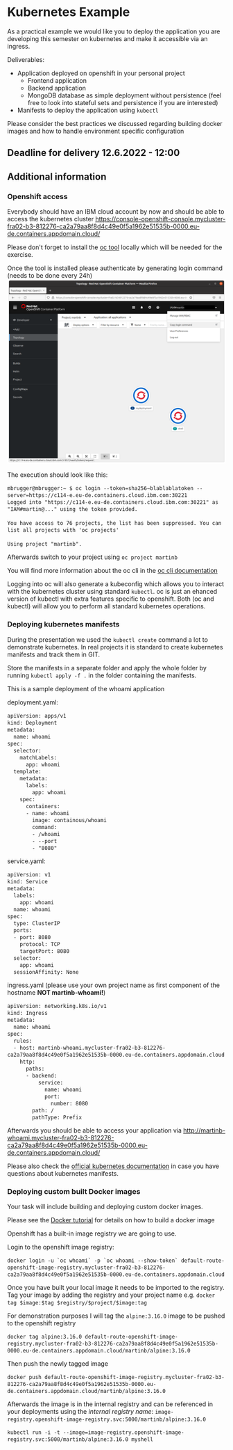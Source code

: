 # Kubernetes Example

As a practical example we would like you to deploy the application you are developing this semester on kubernetes and make it accessible via an ingress.

Deliverables:
- Application deployed on openshift in your personal project
  - Frontend application
  - Backend application
  - MongoDB database as simple deployment without persistence (feel free to look into stateful sets and persistence if you are interested)
- Manifests to deploy the application using `kubectl`


Please consider the best practices we discussed regarding building docker images and how to handle environment specific configuration

## Deadline for delivery 12.6.2022 - 12:00


## Additional information

### Openshift access

Everybody should have an IBM cloud account by now and should be able to access the kubernetes cluster https://console-openshift-console.mycluster-fra02-b3-812276-ca2a79aa8f8d4c49e0f5a1962e51535b-0000.eu-de.containers.appdomain.cloud/

Please don't forget to install the [oc tool](https://console-openshift-console.mycluster-fra02-b3-812276-ca2a79aa8f8d4c49e0f5a1962e51535b-0000.eu-de.containers.appdomain.cloud/command-line-tools) locally which will be needed for the exercise.

Once the tool is installed please authenticate by generating login command (needs to be done every 24h)
![generate login](oc-login.png)

The execution should look like this:
```
mbrugger@mbrugger:~ $ oc login --token=sha256~blablablatoken --server=https://c114-e.eu-de.containers.cloud.ibm.com:30221
Logged into "https://c114-e.eu-de.containers.cloud.ibm.com:30221" as "IAM#martin@..." using the token provided.

You have access to 76 projects, the list has been suppressed. You can list all projects with 'oc projects'

Using project "martinb".
```
Afterwards switch to your project using `oc project martinb`

You will find more information about the oc cli in the [oc cli documentation](https://docs.openshift.com/container-platform/4.10/cli_reference/openshift_cli/getting-started-cli.html)

Logging into oc will also generate a kubeconfig which allows you to interact with the kubernetes cluster using standard `kubectl`. oc is just an ehanced version of kubectl with extra features specific to openshift. Both (oc and kubectl) will allow you to perform all standard kubernetes operations.

### Deploying kubernetes manifests

During the presentation we used the `kubectl create` command a lot to demonstrate kubernetes. In real projects it is standard to create kubernetes manifests and track them in GIT.

Store the manifests in a separate folder and apply the whole folder by running `kubectl apply -f .` in the folder containing the manifests.

This is a sample deployment of the whoami application

deployment.yaml:
```
apiVersion: apps/v1
kind: Deployment
metadata:
  name: whoami
spec:
  selector:
    matchLabels:
      app: whoami
  template:
    metadata:
      labels:
        app: whoami
    spec:
      containers:
      - name: whoami
        image: containous/whoami
        command:
        - /whoami
        - --port
        - "8080"
```    
service.yaml:
```
apiVersion: v1
kind: Service
metadata:
  labels:
    app: whoami
  name: whoami
spec:
  type: ClusterIP
  ports:
  - port: 8080
    protocol: TCP
    targetPort: 8080
  selector:
    app: whoami
  sessionAffinity: None
```

ingress.yaml (please use your own project name as first component of the hostname **NOT martinb-whoami!**)
```
apiVersion: networking.k8s.io/v1
kind: Ingress
metadata:
  name: whoami
spec:
  rules:
  - host: martinb-whoami.mycluster-fra02-b3-812276-ca2a79aa8f8d4c49e0f5a1962e51535b-0000.eu-de.containers.appdomain.cloud
    http:
      paths:
      - backend:
          service:
            name: whoami
            port:
              number: 8080
        path: /
        pathType: Prefix
```

Afterwards you should be able to access your application via http://martinb-whoami.mycluster-fra02-b3-812276-ca2a79aa8f8d4c49e0f5a1962e51535b-0000.eu-de.containers.appdomain.cloud/

Please also check the [official kubernetes documentation](https://kubernetes.io/docs/home/) in case you have questions about kubernetes manifests.


### Deploying custom built Docker images

Your task will include building and deploying custom docker images.

Please see the [Docker tutorial](https://docs.docker.com/get-started/) for details on how to build a docker image

Openshift has a built-in image registry we are going to use.

Login to the openshift image registry:

```
docker login -u `oc whoami` -p `oc whoami --show-token` default-route-openshift-image-registry.mycluster-fra02-b3-812276-ca2a79aa8f8d4c49e0f5a1962e51535b-0000.eu-de.containers.appdomain.cloud
```

Once you have built your local image it needs to be imported to the registry. Tag your image by adding the registry and your project name
e.g. `docker tag $image:$tag $registry/$project/$image:tag`

For demonstration purposes I will tag the `alpine:3.16.0` image to be pushed to the openshift registry

```
docker tag alpine:3.16.0 default-route-openshift-image-registry.mycluster-fra02-b3-812276-ca2a79aa8f8d4c49e0f5a1962e51535b-0000.eu-de.containers.appdomain.cloud/martinb/alpine:3.16.0
```

Then push the newly tagged image

```
docker push default-route-openshift-image-registry.mycluster-fra02-b3-812276-ca2a79aa8f8d4c49e0f5a1962e51535b-0000.eu-de.containers.appdomain.cloud/martinb/alpine:3.16.0
```


Afterwards the image is in the internal registry and can be referenced in your deployments using the *internal registry name*: `image-registry.openshift-image-registry.svc:5000/martinb/alpine:3.16.0`
```
kubectl run -i -t --image=image-registry.openshift-image-registry.svc:5000/martinb/alpine:3.16.0 myshell
```